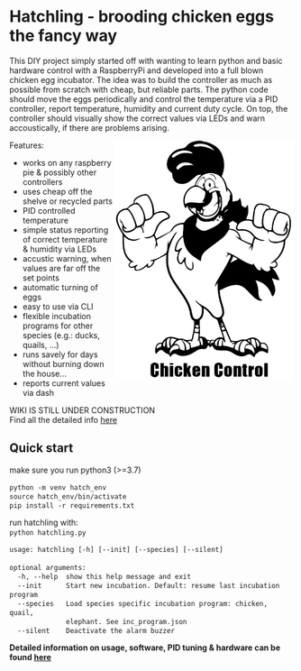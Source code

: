 # Hatchling - brooding chicken eggs the fancy way

This DIY project simply started off with wanting to learn python and basic hardware control with a RaspberryPi and developed into a full blown chicken egg incubator. The idea was to build the controller as much as possible from scratch with cheap, but reliable parts. The python code should move the eggs periodically and control the temperature via a PID controller, report temperature, humidity and current duty cycle. On top, the controller should visually show the correct values via LEDs and warn accoustically, if there are problems arising. 

<img align="right" src="docs/chicken_control.png" width = 320 hight = 240>

Features:
* works on any raspberry pie & possibly other controllers
* uses cheap off the shelve or recycled parts
* PID controlled temperature
* simple status reporting of correct temperature & humidity via LEDs
* accustic warning, when values are far off the set points
* automatic turning of eggs
* easy to use via CLI
* flexible incubation programs for other species (e.g.: ducks, quails, ...)
* runs savely for days without burning down the house...
* reports current values via dash

WIKI IS STILL UNDER CONSTRUCTION  
Find all the detailed info [here](https://github.com/mstemmer/hatchling/wiki)

## Quick start
make sure you run python3 (>=3.7)

```
python -m venv hatch_env
source hatch_env/bin/activate
pip install -r requirements.txt
```

run hatchling with:  
`python hatchling.py`
```
usage: hatchling [-h] [--init] [--species] [--silent]

optional arguments:
  -h, --help  show this help message and exit
  --init      Start new incubation. Default: resume last incubation program
  --species   Load species specific incubation program: chicken, quail,
              elephant. See inc_program.json
  --silent    Deactivate the alarm buzzer
```

**Detailed information on usage, software, PID tuning & hardware can be found [here](https://github.com/mstemmer/hatchling/wiki)**
